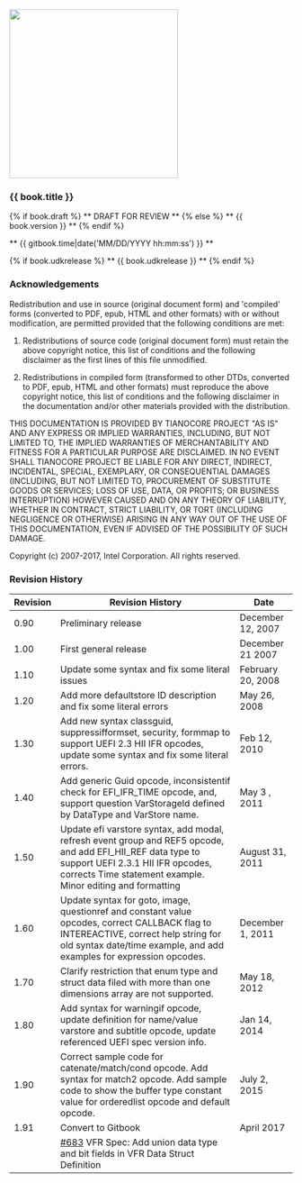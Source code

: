 <!--- @file
  README.md for EDK II VFR Programming Language Specification

  Copyright (c) 2007-2017, Intel Corporation. All rights reserved.<BR>

  Redistribution and use in source (original document form) and 'compiled'
  forms (converted to PDF, epub, HTML and other formats) with or without
  modification, are permitted provided that the following conditions are met:

  1) Redistributions of source code (original document form) must retain the
     above copyright notice, this list of conditions and the following
     disclaimer as the first lines of this file unmodified.

  2) Redistributions in compiled form (transformed to other DTDs, converted to
     PDF, epub, HTML and other formats) must reproduce the above copyright
     notice, this list of conditions and the following disclaimer in the
     documentation and/or other materials provided with the distribution.

  THIS DOCUMENTATION IS PROVIDED BY TIANOCORE PROJECT "AS IS" AND ANY EXPRESS OR
  IMPLIED WARRANTIES, INCLUDING, BUT NOT LIMITED TO, THE IMPLIED WARRANTIES OF
  MERCHANTABILITY AND FITNESS FOR A PARTICULAR PURPOSE ARE DISCLAIMED. IN NO
  EVENT SHALL TIANOCORE PROJECT  BE LIABLE FOR ANY DIRECT, INDIRECT, INCIDENTAL,
  SPECIAL, EXEMPLARY, OR CONSEQUENTIAL DAMAGES (INCLUDING, BUT NOT LIMITED TO,
  PROCUREMENT OF SUBSTITUTE GOODS OR SERVICES; LOSS OF USE, DATA, OR PROFITS;
  OR BUSINESS INTERRUPTION) HOWEVER CAUSED AND ON ANY THEORY OF LIABILITY,
  WHETHER IN CONTRACT, STRICT LIABILITY, OR TORT (INCLUDING NEGLIGENCE OR
  OTHERWISE) ARISING IN ANY WAY OUT OF THE USE OF THIS DOCUMENTATION, EVEN IF
  ADVISED OF THE POSSIBILITY OF SUCH DAMAGE.

-->

<img src="media/TianocoreTitlePageLogo.jpg" width="300" />

### {{ book.title }}

{% if book.draft %}
** DRAFT FOR REVIEW **
{% else %}
** {{ book.version }} **
{% endif %}

** {{ gitbook.time|date('MM/DD/YYYY hh:mm:ss') }} **

{% if book.udkrelease %}
** {{ book.udkrelease }} **
{% endif %}


### Acknowledgements

Redistribution and use in source (original document form) and 'compiled'
forms (converted to PDF, epub, HTML and other formats) with or without
modification, are permitted provided that the following conditions are met:

1. Redistributions of source code (original document form) must retain the
   above copyright notice, this list of conditions and the following
   disclaimer as the first lines of this file unmodified.

2. Redistributions in compiled form (transformed to other DTDs, converted to
   PDF, epub, HTML and other formats) must reproduce the above copyright
   notice, this list of conditions and the following disclaimer in the
   documentation and/or other materials provided with the distribution.

THIS DOCUMENTATION IS PROVIDED BY TIANOCORE PROJECT "AS IS" AND ANY EXPRESS OR
IMPLIED WARRANTIES, INCLUDING, BUT NOT LIMITED TO, THE IMPLIED WARRANTIES OF
MERCHANTABILITY AND FITNESS FOR A PARTICULAR PURPOSE ARE DISCLAIMED. IN NO
EVENT SHALL TIANOCORE PROJECT  BE LIABLE FOR ANY DIRECT, INDIRECT, INCIDENTAL,
SPECIAL, EXEMPLARY, OR CONSEQUENTIAL DAMAGES (INCLUDING, BUT NOT LIMITED TO,
PROCUREMENT OF SUBSTITUTE GOODS OR SERVICES; LOSS OF USE, DATA, OR PROFITS;
OR BUSINESS INTERRUPTION) HOWEVER CAUSED AND ON ANY THEORY OF LIABILITY,
WHETHER IN CONTRACT, STRICT LIABILITY, OR TORT (INCLUDING NEGLIGENCE OR
OTHERWISE) ARISING IN ANY WAY OUT OF THE USE OF THIS DOCUMENTATION, EVEN IF
ADVISED OF THE POSSIBILITY OF SUCH DAMAGE.

Copyright (c) 2007-2017, Intel Corporation. All rights reserved.


### Revision History

| Revision | Revision History                                                                                                                                                                                               | Date              |
| -------- | -------------------------------------------------------------------------------------------------------------------------------------------------------------------------------------------------------------- | ----------------- |
| 0.90     | Preliminary release                                                                                                                                                                                            | December 12, 2007 |
| 1.00     | First general release                                                                                                                                                                                          | December 21 2007  |
| 1.10     | Update some syntax and fix some literal issues                                                                                                                                                                 | February 20, 2008 |
| 1.20     | Add more defaultstore ID description and fix some literal errors                                                                                                                                               | May 26, 2008      |
| 1.30     | Add new syntax classguid, suppressifformset, security, formmap to support UEFI 2.3 HII IFR opcodes, update some syntax and fix some literal errors.                                                            | Feb 12, 2010      |
| 1.40     | Add generic Guid opcode, inconsistentif check for EFI_IFR_TIME opcode, and, support question VarStorageId defined by DataType and VarStore name.                                                               | May 3 , 2011      |
| 1.50     | Update efi varstore syntax, add modal, refresh event group and REF5 opcode, and add EFI_HII_REF data type to support UEFI 2.3.1 HII IFR opcodes, corrects Time statement example. Minor editing and formatting | August 31, 2011   |
| 1.60     | Update syntax for goto, image, questionref and constant value opcodes, correct CALLBACK flag to INTEREACTIVE, correct help string for old syntax date/time example, and add examples for expression opcodes.   | December 1, 2011  |
| 1.70     | Clarify restriction that enum type and struct data filed with more than one dimensions array are not supported.                                                                                                | May 18, 2012      |
| 1.80     | Add syntax for warningif opcode, update definition for name/value varstore and subtitle opcode, update referenced UEFI spec version info.                                                                      | Jan 14, 2014      |
| 1.90     | Correct sample code for catenate/match/cond opcode. Add syntax for match2 opcode. Add sample code to show the buffer type constant value for orderedlist opcode and default opcode.                            | July 2, 2015      |
| 1.91     | Convert to Gitbook                                                                                                                                                                                             | April 2017        |
|          | [#683](https://bugzilla.tianocore.org/show_bug.cgi?id=683) VFR Spec: Add union data type and bit fields in VFR Data Struct Definition                                                                          |                   |
